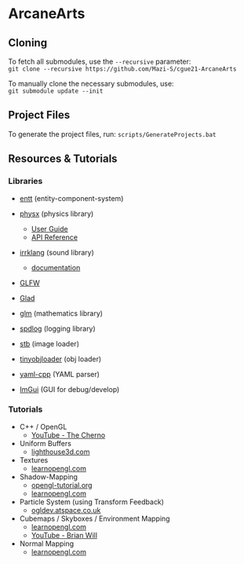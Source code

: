 # ArcaneArts

## Cloning
To fetch all submodules, use the `--recursive` parameter:  
``git clone --recursive https://github.com/Mazi-S/cgue21-ArcaneArts``

To manually clone the necessary submodules, use:  
``git submodule update --init``

## Project Files
To generate the project files, run: `scripts/GenerateProjects.bat`

## Resources & Tutorials
### Libraries
* [entt](https://github.com/skypjack/entt) (entity-component-system)

* [physx](https://github.com/NVIDIAGameWorks/PhysX) (physics library)
  * [User Guide](https://gameworksdocs.nvidia.com/PhysX/4.1/documentation/physxguide/Index.html)
  * [API Reference](https://gameworksdocs.nvidia.com/PhysX/4.1/documentation/physxapi/files/index.html)

* [irrklang](https://www.ambiera.com/irrklang/index.html) (sound library)
  * [documentation](https://www.ambiera.com/irrklang/docu/index.html)

* [GLFW](https://github.com/glfw/glfw)
* [Glad](https://github.com/Dav1dde/glad)
* [glm](https://github.com/g-truc/glm) (mathematics library)
* [spdlog](https://github.com/gabime/spdlog) (logging library)
* [stb](https://github.com/nothings/stb) (image loader)
* [tinyobjloader](https://github.com/tinyobjloader/tinyobjloader) (obj loader)
* [yaml-cpp](https://github.com/jbeder/yaml-cpp) (YAML parser)
* [ImGui](https://github.com/ocornut/imgui) (GUI for debug/develop)

### Tutorials
* C++ / OpenGL
  * [YouTube - The Cherno](https://www.youtube.com/user/TheChernoProject)  
* Uniform Buffers
  * [lighthouse3d.com](https://www.lighthouse3d.com/tutorials/glsl-tutorial/uniform-blocks/)  
* Textures
  * [learnopengl.com](https://learnopengl.com/Getting-started/Textures)
* Shadow-Mapping
  * [opengl-tutorial.org](http://www.opengl-tutorial.org/intermediate-tutorials/tutorial-16-shadow-mapping/)
  * [learnopengl.com](https://learnopengl.com/Advanced-Lighting/Shadows/Shadow-Mapping)
* Particle System (using Transform Feedback)
  * [ogldev.atspace.co.uk](http://ogldev.atspace.co.uk/www/tutorial28/tutorial28.html)
* Cubemaps / Skyboxes / Environment Mapping
  * [learnopengl.com](https://learnopengl.com/Advanced-OpenGL/Cubemaps)
  * [YouTube - Brian Will](https://www.youtube.com/watch?v=QYvi1akO_Po)
* Normal Mapping
  * [learnopengl.com](https://learnopengl.com/Advanced-Lighting/Normal-Mapping)
